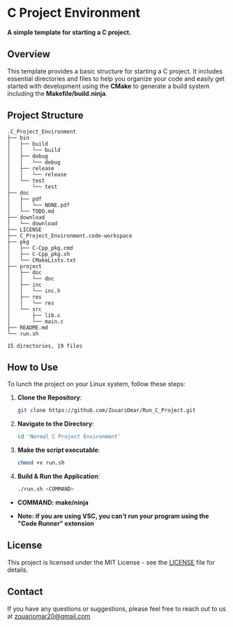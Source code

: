 # C Project Environment

**A simple template for starting a C project.**

## Overview

This template provides a basic structure for starting a C project. It includes essential directories and files to help you organize your code and easily get started with development using the **CMake** to generate a build system including the **Makefile/build.ninja**.

## Project Structure

```plaintext
.C_Project_Environment
├── bin
│   ├── build
│   │   └── build
│   ├── debug
│   │   └── debug
│   ├── release
│   │   └── release
│   └── test
│       └── test
├── doc
│   ├── pdf
│   │   └── NONE.pdf
│   └── TODO.md
├── download
│   └── download
├── LICENSE
├── C_Project_Environment.code-workspace
├── pkg
│   ├── C-Cpp_pkg.cmd
│   ├── C-Cpp_pkg.sh
│   └── CMakeLists.txt
├── project
│   ├── doc
│   │   └── doc
│   ├── inc
│   │   └── inc.h
│   ├── res
│   │   └── res
│   └── src
│       ├── lib.c
│       └── main.c
├── README.md
└── run.sh

15 directories, 19 files
```

## How to Use

To lunch the project on your Linux system, follow these steps:

1. **Clone the Repository**:

    ```sh
    git clone https://github.com/ZouariOmar/Run_C_Project.git
    ```

2. **Navigate to the Directory**:

    ```sh
    cd 'Normal C Project Environment'
    ```

3. **Make the script executable**:

    ```sh
    chmod +x run.sh
    ```

4. **Build & Run the Application**:

    ```sh
    ./run.sh <COMMAND>
    ```

- **COMMAND: make/ninja**

- **Note: if you are using VSC, you can't run your program using the "Code Runner" extension**

## License

This project is licensed under the MIT License - see the [LICENSE](LICENSE) file for details.

## Contact

If you have any questions or suggestions, please feel free to reach out to us at [zouariomar20@gmail.com](mailto:zouariomar20@gmail.com)
